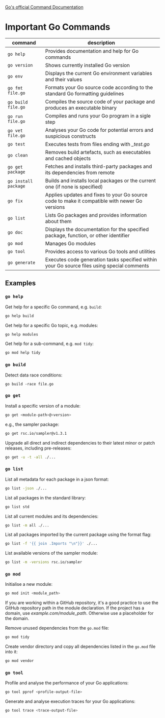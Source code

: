 [Go's official Command Documentation](https://go.dev/doc/cmd)

# Important Go Commands

| command              | description                                                                                   |
| -------------------- | --------------------------------------------------------------------------------------------- |
| `go help`            | Provides documentation and help for Go commands                                               |
| `go version`         | Shows currently installed Go version                                                          |
| `go env `            | Displays the current Go environment variables and their values                                |
| `go fmt file.go`     | Formats your Go source code according to the standard Go formatting guidelines                |
| `go build file.go`   | Compiles the source code of your package and produces an executable binary                    |
| `go run file.go`     | Compiles and runs your Go program in a sigle step                                             |
| `go vet file.go`     | Analyses your Go code for potential errors and suspicious constructs                          |
| `go test`            | Executes tests from files ending with *_test.go*                                              |
| `go clean`           | Removes build artefacts, such as executables and cached objects                               |
| `go get package`     | Fetches and installs third-party packages and its dependencies from remote                    |
| `go install package` | Builds and installs local packages or the current one (if none is specified)                  |
| `go fix`             | Applies updates and fixes to your Go source code to make it compatible with newer Go versions |
| `go list`            | Lists Go packages and provides information about them                                         |
| `go doc`             | Displays the documentation for the specified package, function, or other identifier           |
| `go mod`             | Manages Go modules                                                                            |
| `go tool`            | Provides access to various Go tools and utilities                                             |
| `go generate`        | Executes code generation tasks specified within your Go source files using special comments   |

## Examples
### `go help`
Get help for a specific Go command, e.g. `build`:
```bash
go help build
```
Get help for a specific Go topic, e.g. modules:
```bash
go help modules
```
Get help for a sub-command, e.g. `mod tidy`:
```bash
go mod help tidy
```

### `go build`
Detect data race conditions:
```
go build -race file.go
```

### `go get`
Install a specific version of a module:
```bash
go get <module-path>@<version>
```
e.g., the sampler package:
```bash
go get rsc.io/sampler@v1.3.1
```
Upgrade all direct and indirect dependencies to their latest minor or patch releases, including pre-releases:
```bash
go get -u -t -all ./...
```

### `go list`
List all metadata for each package in a json format:
```bash
go list -json ./...
```
List all packages in the standard library:
```bash
go list std
```
List all current modules and its dependencies:
```bash
go list -m all ./...
```
List all packages imported by the current package using the format flag:
```bash
go list -f '{{ join .Imports "\n"}}' ./...
```
List available versions of the sampler module:
```bash
go list -m -versions rsc.io/sampler
```

### `go mod`
Initialise a new module:
```bash
go mod init <module_path>
```
If you are working within a GitHub repository, it's a good practice to use the GitHub repository path in the module declaration.
If the project has a domain, use *example.com/module_path*. Otherwise use a placeholder for the domain.

Remove unused dependencies from the `go.mod` file:
```bash
go mod tidy
```
Create vendor directory and copy all dependencies listed in the `go.mod` file into it:
```bash
go mod vendor
```
### `go tool`
Profile and analyse the performance of your Go applications:
```bash
go tool pprof <profile-output-file>
```
Generate and analyse execution traces for your Go applications:
```bash
go tool trace <trace-output-file>
```
